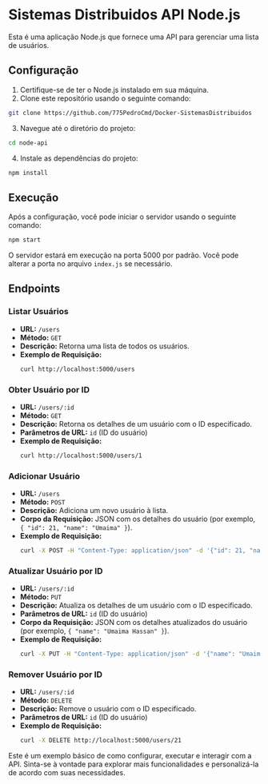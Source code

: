 

# Sistemas Distribuidos API Node.js 

Esta é uma aplicação Node.js que fornece uma API para gerenciar uma lista de usuários.

## Configuração

1. Certifique-se de ter o Node.js instalado em sua máquina.
2. Clone este repositório usando o seguinte comando:

```bash
git clone https://github.com/775PedroCmd/Docker-SistemasDistribuidos
```

3. Navegue até o diretório do projeto:

```bash
cd node-api
```

4. Instale as dependências do projeto:

```bash
npm install
```

## Execução

Após a configuração, você pode iniciar o servidor usando o seguinte comando:

```bash
npm start
```

O servidor estará em execução na porta 5000 por padrão. Você pode alterar a porta no arquivo `index.js` se necessário.

## Endpoints

### Listar Usuários

- **URL:** `/users`
- **Método:** `GET`
- **Descrição:** Retorna uma lista de todos os usuários.
- **Exemplo de Requisição:**
  ```bash
  curl http://localhost:5000/users
  ```

### Obter Usuário por ID

- **URL:** `/users/:id`
- **Método:** `GET`
- **Descrição:** Retorna os detalhes de um usuário com o ID especificado.
- **Parâmetros de URL:** `id` (ID do usuário)
- **Exemplo de Requisição:**
  ```bash
  curl http://localhost:5000/users/1
  ```

### Adicionar Usuário

- **URL:** `/users`
- **Método:** `POST`
- **Descrição:** Adiciona um novo usuário à lista.
- **Corpo da Requisição:** JSON com os detalhes do usuário (por exemplo, `{ "id": 21, "name": "Umaima" }`).
- **Exemplo de Requisição:**
  ```bash
  curl -X POST -H "Content-Type: application/json" -d '{"id": 21, "name": "Umaima"}' http://localhost:5000/users
  ```

### Atualizar Usuário por ID

- **URL:** `/users/:id`
- **Método:** `PUT`
- **Descrição:** Atualiza os detalhes de um usuário com o ID especificado.
- **Parâmetros de URL:** `id` (ID do usuário)
- **Corpo da Requisição:** JSON com os detalhes atualizados do usuário (por exemplo, `{ "name": "Umaima Hassan" }`).
- **Exemplo de Requisição:**
  ```bash
  curl -X PUT -H "Content-Type: application/json" -d '{"name": "Umaima Hassan"}' http://localhost:5000/users/21
  ```

### Remover Usuário por ID

- **URL:** `/users/:id`
- **Método:** `DELETE`
- **Descrição:** Remove o usuário com o ID especificado.
- **Parâmetros de URL:** `id` (ID do usuário)
- **Exemplo de Requisição:**
  ```bash
  curl -X DELETE http://localhost:5000/users/21
  ```

Este é um exemplo básico de como configurar, executar e interagir com a API. Sinta-se à vontade para explorar mais funcionalidades e personalizá-la de acordo com suas necessidades.
